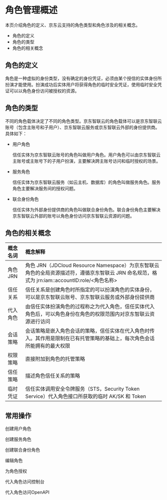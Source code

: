 # 角色管理概述

本页介绍角色的定义、京东云支持的角色类型和角色涉及的相关概念。

- 角色的定义
- 角色的类型
- 角色的相关概念

## 角色的定义

角色是一种虚拟的身份类型，没有确定的身份凭证，必须由某个授信的实体身份所扮演才能使用。扮演成功后实体用户将获得角色的临时安全凭证，使用临时安全凭证可以以角色身份访问被授权的资源。


## 角色的类型

不同的角色载体决定了不同的角色类型。京东智联云的角色载体可以是京东智联云账号（包含主账号和子用户）、京东智联云服务或京东智联云外部的身份提供商。具体如下：

- 用户角色  

  信任实体为京东智联云账号的角色叫做用户角色。用户角色可以由京东智联云主账号或主账号下的子用户扮演，主要解决跨主账号访问和临时授权的场景。

- 服务角色  

  信任实体为京东智联云服务（如云主机、数据库）的角色叫做服务角色。服务角色主要解决服务间的授权问题。

- 联合身份角色  

  信任实体为外部身份提供商的角色叫做联合身份角色。联合身份角色主要解决京东智联云外部的账号以角色身份访问京东智联云资源的问题。

## 角色的相关概念

| 概念名词 | 概念解释                                                     |
| :------- | :----------------------------------------------------------- |
| 角色 JRN | 角色 JRN（JDCloud Resource Namespace）为京东智联云角色的全局资源描述符，遵循京东智联云 JRN 命名规范，格式为 jrn:iam::accountID:role/<角色名称> |
| 信任关系 | 信任关系是创建角色时所指定的可以扮演角色的实体身份，可以是京东智联云账号、京东智联云服务或外部身份提供商 |
| 代入角色 | 由信任实体扮演角色的过程称之为代入角色，信任实体代入角色后，可以角色身份在角色的权限范围内对京东智联云资源进行访问 |
| 会话策略 | 会话策略是嵌入角色会话的策略，信任实体在代入角色时传入。其作用是限制在已有托管策略的基础上，每次角色会话所能拥有的最大权限 |
| 权限策略 | 直接附加到角色的托管策略                                     |
| 信任策略 | 描述角色信任关系的策略                                       |
| 临时凭证 | 信任实体调用安全令牌服务（STS，Security Token Service）代入角色接口所获取的临时 AK/SK 和 Token |

## 常用操作

创建用户角色

创建服务角色

创建联合身份角色

编辑角色

为角色授权

代入角色访问控制台

代入角色访问OpenAPI
